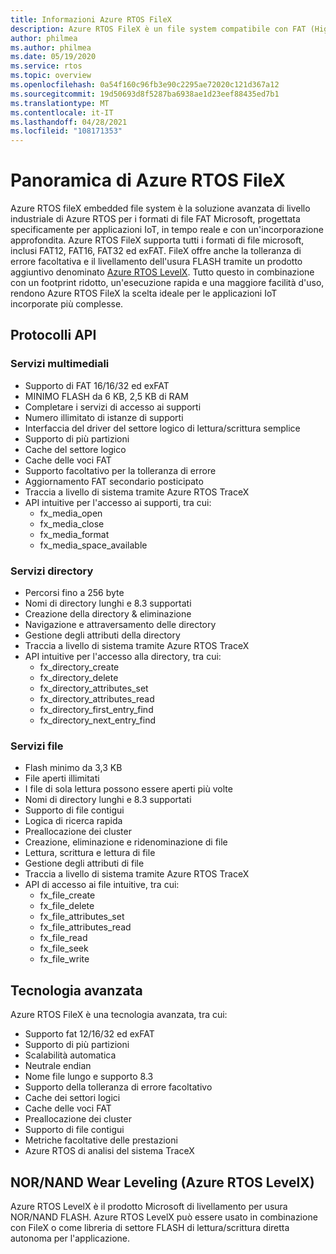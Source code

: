 ```yaml
---
title: Informazioni Azure RTOS FileX
description: Azure RTOS FileX è un file system compatibile con FAT (High Performance, Tabella di allocazione file) completamente integrato con Azure RTOS ThreadX e disponibile per tutti i processori supportati. Come Azure RTOS ThreadX, Azure RTOS FileX è progettato per avere un footprint ridotto e prestazioni elevate, rendendolo ideale per le applicazioni attualmente incorporate che richiedono operazioni di gestione dei file. FileX supporta la maggior parte dei supporti fisici, tra cui RAM, Azure RTOS memoria flash USBX, SD CARD e NAND/NOR tramite Azure RTOS LevelX.
author: philmea
ms.author: philmea
ms.date: 05/19/2020
ms.service: rtos
ms.topic: overview
ms.openlocfilehash: 0a54f160c96fb3e90c2295ae72020c121d367a12
ms.sourcegitcommit: 19d50693d8f5287ba6938ae1d23eef88435ed7b1
ms.translationtype: MT
ms.contentlocale: it-IT
ms.lasthandoff: 04/28/2021
ms.locfileid: "108171353"
---
```

# <a name="overview-of-azure-rtos-filex"></a>Panoramica di Azure RTOS FileX

Azure RTOS fileX embedded file system è la soluzione avanzata di livello industriale di Azure RTOS per i formati di file FAT Microsoft, progettata specificamente per applicazioni IoT, in tempo reale e con un'incorporazione approfondita. Azure RTOS FileX supporta tutti i formati di file microsoft, inclusi FAT12, FAT16, FAT32 ed exFAT. FileX offre anche la tolleranza di errore facoltativa e il livellamento dell'usura FLASH tramite un prodotto aggiuntivo denominato [Azure RTOS LevelX](https://docs.microsoft.com/azure/rtos/levelx/). Tutto questo in combinazione con un footprint ridotto, un'esecuzione rapida e una maggiore facilità d'uso, rendono Azure RTOS FileX la scelta ideale per le applicazioni IoT incorporate più complesse.

## <a name="api-protocols"></a>Protocolli API

### <a name="media-services"></a>Servizi multimediali

- Supporto di FAT 16/16/32 ed exFAT
- MINIMO FLASH da 6 KB, 2,5 KB di RAM
- Completare i servizi di accesso ai supporti
- Numero illimitato di istanze di supporti
- Interfaccia del driver del settore logico di lettura/scrittura semplice
- Supporto di più partizioni
- Cache del settore logico
- Cache delle voci FAT
- Supporto facoltativo per la tolleranza di errore
- Aggiornamento FAT secondario posticipato
- Traccia a livello di sistema tramite Azure RTOS TraceX
- API intuitive per l'accesso ai supporti, tra cui:
  - fx_media_open
  - fx_media_close
  - fx_media_format
  - fx_media_space_available

### <a name="directory-services"></a>Servizi directory

- Percorsi fino a 256 byte
- Nomi di directory lunghi e 8.3 supportati
- Creazione della directory & eliminazione
- Navigazione e attraversamento delle directory
- Gestione degli attributi della directory
- Traccia a livello di sistema tramite Azure RTOS TraceX
- API intuitive per l'accesso alla directory, tra cui:
  - fx_directory_create
  - fx_directory_delete
  - fx_directory_attributes_set
  - fx_directory_attributes_read
  - fx_directory_first_entry_find
  - fx_directory_next_entry_find

### <a name="file-services"></a>Servizi file

- Flash minimo da 3,3 KB
- File aperti illimitati
- I file di sola lettura possono essere aperti più volte
- Nomi di directory lunghi e 8.3 supportati
- Supporto di file contigui
- Logica di ricerca rapida
- Preallocazione dei cluster
- Creazione, eliminazione e ridenominazione di file
- Lettura, scrittura e lettura di file
- Gestione degli attributi di file
- Traccia a livello di sistema tramite Azure RTOS TraceX
- API di accesso ai file intuitive, tra cui:
  - fx_file_create
  - fx_file_delete
  - fx_file_attributes_set
  - fx_file_attributes_read
  - fx_file_read
  - fx_file_seek
  - fx_file_write

## <a name="advanced-technology"></a>Tecnologia avanzata

Azure RTOS FileX è una tecnologia avanzata, tra cui:

- Supporto fat 12/16/32 ed exFAT
- Supporto di più partizioni
- Scalabilità automatica
- Neutrale endian
- Nome file lungo e supporto 8.3
- Supporto della tolleranza di errore facoltativo
- Cache dei settori logici
- Cache delle voci FAT
- Preallocazione dei cluster
- Supporto di file contigui
- Metriche facoltative delle prestazioni
- Azure RTOS di analisi del sistema TraceX

## <a name="nornand-wear-leveling-azure-rtos-levelx"></a>NOR/NAND Wear Leveling (Azure RTOS LevelX)

Azure RTOS LevelX è il prodotto Microsoft di livellamento per usura NOR/NAND FLASH. Azure RTOS LevelX può essere usato in combinazione con FileX o come libreria di settore FLASH di lettura/scrittura diretta autonoma per l'applicazione.
